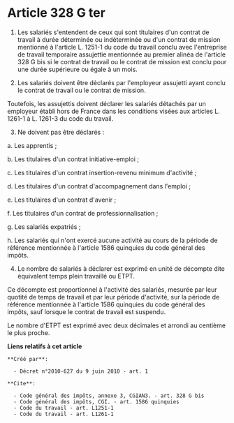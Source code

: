 # Article 328 G ter

1. Les salariés s'entendent de ceux qui sont titulaires d'un contrat de travail à durée déterminée ou indéterminée ou d'un
contrat de mission mentionné à l'article L. 1251-1 du code du travail conclu avec l'entreprise de travail temporaire
assujettie mentionnée au premier alinéa de l'article 328 G bis si le contrat de travail ou le contrat de mission est conclu
pour une durée supérieure ou égale à un mois. 

2. Les salariés doivent être déclarés par l'employeur assujetti ayant conclu le contrat de travail ou le contrat de mission. 

Toutefois, les assujettis doivent déclarer les salariés détachés par un employeur établi hors de France dans les conditions
visées aux articles L. 1261-1 à L. 1261-3 du code du travail. 

3. Ne doivent pas être déclarés : 

a. Les apprentis ; 

b. Les titulaires d'un contrat initiative-emploi ; 

c. Les titulaires d'un contrat insertion-revenu minimum d'activité ; 

d. Les titulaires d'un contrat d'accompagnement dans l'emploi ; 

e. Les titulaires d'un contrat d'avenir ; 

f. Les titulaires d'un contrat de professionnalisation ; 

g. Les salariés expatriés ; 

h. Les salariés qui n'ont exercé aucune activité au cours de la période de référence mentionnée à l'article 1586 quinquies du
code général des impôts. 

4. Le nombre de salariés à déclarer est exprimé en unité de décompte dite équivalent temps plein travaillé ou ETPT. 

Ce décompte est proportionnel à l'activité des salariés, mesurée par leur quotité de temps de travail et par leur période
d'activité, sur la période de référence mentionnée à l'article 1586 quinquies du code général des impôts, sauf lorsque le
contrat de travail est suspendu. 

Le nombre d'ETPT est exprimé avec deux décimales et arrondi au centième le plus proche.

**Liens relatifs à cet article**

	**Créé par**:

	  - Décret n°2010-627 du 9 juin 2010 - art. 1

	**Cite**:

	  - Code général des impôts, annexe 3, CGIAN3. - art. 328 G bis
	  - Code général des impôts, CGI. - art. 1586 quinquies
	  - Code du travail - art. L1251-1
	  - Code du travail - art. L1261-1
